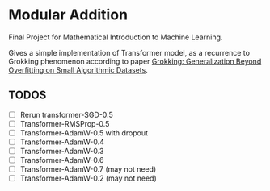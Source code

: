 # Modular Addition

Final Project for Mathematical Introduction to Machine Learning.

Gives a simple implementation of Transformer model, as a recurrence to Grokking phenomenon according to paper [Grokking: Generalization Beyond Overfitting on Small Algorithmic Datasets](https://arxiv.org/abs/2201.02177).

## TODOS

- [ ] Rerun transformer-SGD-0.5
- [ ] Transformer-RMSProp-0.5
- [ ] Transformer-AdamW-0.5 with dropout
- [ ] Transformer-AdamW-0.4
- [ ] Transformer-AdamW-0.3
- [ ] Transformer-AdamW-0.6
- [ ] Transformer-AdamW-0.7 (may not need)
- [ ] Transformer-AdamW-0.2 (may not need)
